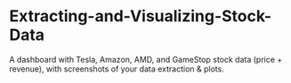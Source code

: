 # Extracting-and-Visualizing-Stock-Data
A dashboard with Tesla, Amazon, AMD, and GameStop stock data (price + revenue), with screenshots of your data extraction &amp; plots.
